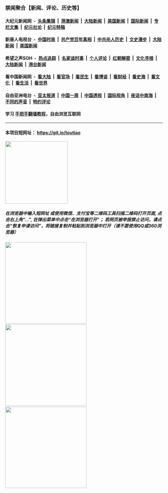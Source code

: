 ### 禁闻聚合【新闻、评论、历史等】

#### 大纪元新闻网 &nbsp;-&nbsp; [头条集锦](indexes/E头条集锦.md?t=02121444) &nbsp;|&nbsp; [港澳新闻](indexes/E港澳新闻.md?t=02121444)  &nbsp;|&nbsp; [大陆新闻](indexes/E大陆新闻.md?t=02121444) &nbsp;|&nbsp; [美国新闻](indexes/E美国新闻.md?t=02121444) &nbsp;|&nbsp; [国际新闻](indexes/E国际新闻.md?t=02121444) &nbsp;|&nbsp; [专栏文集](indexes/E专栏文集.md?t=02121444) &nbsp;|&nbsp; [纪元社论](indexes/E纪元社论.md?t=02121444) &nbsp;|&nbsp; [纪元特稿](indexes/E纪元特稿.md?t=02121444) 

#### 新唐人电视台 &nbsp;-&nbsp; [中国时局](indexes/N中国时局.md?t=02121444) &nbsp;|&nbsp; [共产党百年真相](indexes/N共产党百年真相.md?t=02121444) &nbsp;|&nbsp; [中共杀人历史](indexes/N中共杀人历史.md?t=02121444) &nbsp;|&nbsp; [文史漫步](indexes/N文史漫步.md?t=02121444) &nbsp;|&nbsp; [大陆新闻](indexes/N大陆新闻.md?t=02121444) &nbsp;|&nbsp; [美国新闻](indexes/N美国新闻.md?t=02121444)

#### 希望之声SOH &nbsp;-&nbsp; [热点追踪](indexes/H热点追踪.md?t=02121444) &nbsp;|&nbsp; [名家谈时事](indexes/H名家谈时事.md?t=02121444) &nbsp;|&nbsp; [个人评论](indexes/H个人评论.md?t=02121444)  &nbsp;|&nbsp; [红朝解密](indexes/H红朝解密.md?t=02121444) &nbsp;|&nbsp; [文化寻根](indexes/H文化寻根.md?t=02121444) &nbsp;|&nbsp; [大陆新闻](indexes/H大陆新闻.md?t=02121444) &nbsp;|&nbsp; [港台新闻](indexes/H港台新闻.md?t=02121444)

#### 看中国新闻网 &nbsp;-&nbsp; [看大陆](indexes/S看大陆.md?t=02121444) &nbsp;|&nbsp; [看官场](indexes/S看官场.md?t=02121444) &nbsp;|&nbsp; [看民生](indexes/S看民生.md?t=02121444)  &nbsp;|&nbsp; [看博谈](indexes/S看博谈.md?t=02121444) &nbsp;|&nbsp; [看财经](indexes/S看财经.md?t=02121444) &nbsp;|&nbsp; [看史海](indexes/S看史海.md?t=02121444) &nbsp;|&nbsp; [看文化](indexes/S看文化.md?t=02121444) &nbsp;|&nbsp; [看生活](indexes/S看生活.md?t=02121444) &nbsp;|&nbsp; [看世界](indexes/S看世界.md?t=02121444)

#### 自由亚洲电台 &nbsp;-&nbsp; [亚太报道](indexes/R亚太报道.md?t=02121444) &nbsp;|&nbsp; [中国一周](indexes/R中国一周.md?t=02121444) &nbsp;|&nbsp; [中国透视](indexes/R中国透视.md?t=02121444)  &nbsp;|&nbsp; [国际视角](indexes/R国际视角.md?t=02121444) &nbsp;|&nbsp; [夜话中南海](indexes/R夜话中南海.md?t=02121444) &nbsp;|&nbsp; [不同的声音](indexes/R不同的声音.md?t=02121444) &nbsp;|&nbsp; [特约评论](indexes/R特约评论.md?t=02121444)

#### 学习 [手把手翻墙教程](https://github.com/gfw-breaker/guides/wiki)，自由浏览互联网

----

#### 本项目短网址： https://git.io/toutiao
<img src="https://raw.githubusercontent.com/gfw-breaker/banned-news/master/scripts/img/qr.png" width="200px"/>  

##### 在浏览器中输入短网址 或使用微信、支付宝等二维码工具扫描二维码打开页面, 点击右上角"...", 在弹出菜单中点击“在浏览器打开”； 若网页被举报禁止访问，请点击“恢复申请访问”，将链接复制并粘贴到浏览器中打开（请不要使用QQ或360浏览器）

<img src="https://raw.githubusercontent.com/gfw-breaker/banned-news/master/scripts/img/1.png" width="260px"/> &nbsp; <img src="https://raw.githubusercontent.com/gfw-breaker/banned-news/master/scripts/img/2.png" width="260px"/> &nbsp; <img src="https://raw.githubusercontent.com/gfw-breaker/banned-news/master/scripts/img/3.png" width="260px"/>
